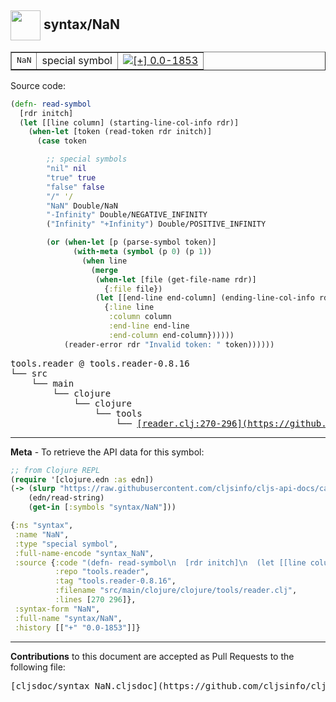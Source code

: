 ## <img width="48px" valign="middle" src="http://i.imgur.com/Hi20huC.png"> syntax/NaN

 <table border="1">
<tr>
<td><samp>NaN</samp></td>
<td>special symbol</td>
<td><a href="https://github.com/cljsinfo/cljs-api-docs/tree/0.0-1853"><img valign="middle" alt="[+] 0.0-1853" src="https://img.shields.io/badge/+-0.0--1853-lightgrey.svg"></a> </td>
</tr>
</table>






Source code:

```clj
(defn- read-symbol
  [rdr initch]
  (let [[line column] (starting-line-col-info rdr)]
    (when-let [token (read-token rdr initch)]
      (case token

        ;; special symbols
        "nil" nil
        "true" true
        "false" false
        "/" '/
        "NaN" Double/NaN
        "-Infinity" Double/NEGATIVE_INFINITY
        ("Infinity" "+Infinity") Double/POSITIVE_INFINITY

        (or (when-let [p (parse-symbol token)]
              (with-meta (symbol (p 0) (p 1))
                (when line
                  (merge
                   (when-let [file (get-file-name rdr)]
                     {:file file})
                   (let [[end-line end-column] (ending-line-col-info rdr)]
                     {:line line
                      :column column
                      :end-line end-line
                      :end-column end-column})))))
            (reader-error rdr "Invalid token: " token))))))
```

 <pre>
tools.reader @ tools.reader-0.8.16
└── src
    └── main
        └── clojure
            └── clojure
                └── tools
                    └── <ins>[reader.clj:270-296](https://github.com/clojure/tools.reader/blob/tools.reader-0.8.16/src/main/clojure/clojure/tools/reader.clj#L270-L296)</ins>
</pre>


---

__Meta__ - To retrieve the API data for this symbol:

```clj
;; from Clojure REPL
(require '[clojure.edn :as edn])
(-> (slurp "https://raw.githubusercontent.com/cljsinfo/cljs-api-docs/catalog/cljs-api.edn")
    (edn/read-string)
    (get-in [:symbols "syntax/NaN"]))
```

```clj
{:ns "syntax",
 :name "NaN",
 :type "special symbol",
 :full-name-encode "syntax_NaN",
 :source {:code "(defn- read-symbol\n  [rdr initch]\n  (let [[line column] (starting-line-col-info rdr)]\n    (when-let [token (read-token rdr initch)]\n      (case token\n\n        ;; special symbols\n        \"nil\" nil\n        \"true\" true\n        \"false\" false\n        \"/\" '/\n        \"NaN\" Double/NaN\n        \"-Infinity\" Double/NEGATIVE_INFINITY\n        (\"Infinity\" \"+Infinity\") Double/POSITIVE_INFINITY\n\n        (or (when-let [p (parse-symbol token)]\n              (with-meta (symbol (p 0) (p 1))\n                (when line\n                  (merge\n                   (when-let [file (get-file-name rdr)]\n                     {:file file})\n                   (let [[end-line end-column] (ending-line-col-info rdr)]\n                     {:line line\n                      :column column\n                      :end-line end-line\n                      :end-column end-column})))))\n            (reader-error rdr \"Invalid token: \" token))))))",
          :repo "tools.reader",
          :tag "tools.reader-0.8.16",
          :filename "src/main/clojure/clojure/tools/reader.clj",
          :lines [270 296]},
 :syntax-form "NaN",
 :full-name "syntax/NaN",
 :history [["+" "0.0-1853"]]}

```

---

__Contributions__ to this document are accepted as Pull Requests to the following file:

 <pre>
[cljsdoc/syntax_NaN.cljsdoc](https://github.com/cljsinfo/cljs-api-docs/blob/master/cljsdoc/syntax_NaN.cljsdoc)
</pre>

